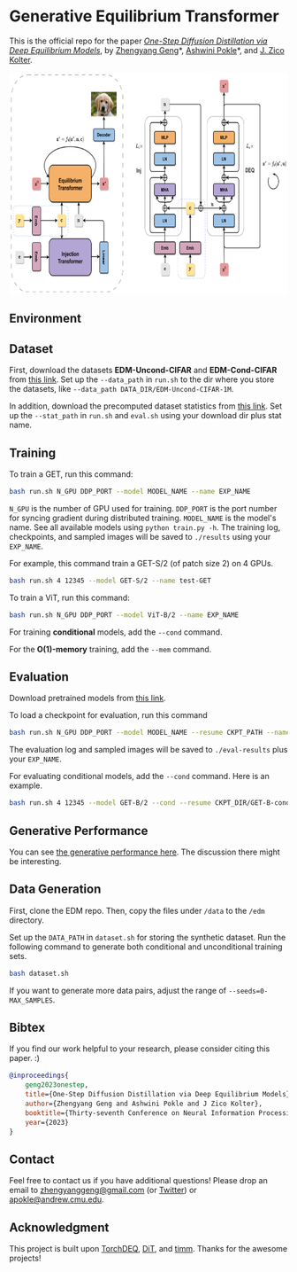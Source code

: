 # Generative Equilibrium Transformer

This is the official repo for the paper [*One-Step Diffusion Distillation via Deep Equilibrium Models*](), 
by [Zhengyang Geng](https://gsunshine.github.io/)\*, [Ashwini Pokle](https://ashwinipokle.github.io/)\*, and [J. Zico Kolter](http://zicokolter.com/).

<div align=center><img src="assets/GET.png" width="728.5" height="400" /></div>

## Environment

## Dataset

First, download the datasets **EDM-Uncond-CIFAR** and **EDM-Cond-CIFAR** from [this link](https://drive.google.com/drive/folders/1dlFiS5ahwu7xne6fUNVNELaG12-AKn4I?usp=sharing).
Set up the `--data_path` in `run.sh` to the dir where you store the datasets, like `--data_path DATA_DIR/EDM-Uncond-CIFAR-1M`.

In addition, download the precomputed dataset statistics from [this link](https://drive.google.com/drive/folders/1UBdzl6GtNMwNQ5U-4ESlIer43tNjiGJC).
Set up the `--stat_path` in `run.sh` and `eval.sh` using your download dir plus stat name.

## Training

To train a GET, run this command:

```bash
bash run.sh N_GPU DDP_PORT --model MODEL_NAME --name EXP_NAME
```

`N_GPU` is the number of GPU used for training.
`DDP_PORT` is the port number for syncing gradient during distributed training.
`MODEL_NAME` is the model's name.
See all available models using `python train.py -h`.
The training log, checkpoints, and sampled images will be saved to `./results` using your `EXP_NAME`.

For example, this command train a GET-S/2 (of patch size 2) on 4 GPUs.

```bash
bash run.sh 4 12345 --model GET-S/2 --name test-GET
```

To train a ViT, run this command:

```bash
bash run.sh N_GPU DDP_PORT --model ViT-B/2 --name EXP_NAME
```

For training **conditional** models, add the `--cond` command.

For the **O(1)-memory** training, add the `--mem` command.

## Evaluation

Download pretrained models from [this link](https://drive.google.com/drive/u/1/folders/1g998S6moSQhybD9poDJHmXP85QF3zz4g).

To load a checkpoint for evaluation, run this command

```bash
bash run.sh N_GPU DDP_PORT --model MODEL_NAME --resume CKPT_PATH --name EXP_NAME
```

The evaluation log and sampled images will be saved to `./eval-results` plus your `EXP_NAME`.

For evaluating conditional models, add the `--cond` command. Here is an example.

```bash
bash run.sh 4 12345 --model GET-B/2 --cond --resume CKPT_DIR/GET-B-cond-2M-data-bs256.pth
```

## Generative Performance

You can see [the generative performance here](https://github.com/locuslab/get/blob/release/STAT.md). The discussion there might be interesting.

## Data Generation

First, clone the EDM repo. Then, copy the files under `/data` to the `/edm` directory.

Set up the `DATA_PATH` in `dataset.sh` for storing the synthetic dataset. 
Run the following command to generate both conditional and unconditional training sets.

```bash
bash dataset.sh
```

If you want to generate more data pairs, adjust the range of `--seeds=0-MAX_SAMPLES`.

## Bibtex

If you find our work helpful to your research, please consider citing this paper. :)

```bib
@inproceedings{
    geng2023onestep,
    title={One-Step Diffusion Distillation via Deep Equilibrium Models},
    author={Zhengyang Geng and Ashwini Pokle and J Zico Kolter},
    booktitle={Thirty-seventh Conference on Neural Information Processing Systems},
    year={2023}
}
```

## Contact

Feel free to contact us if you have additional questions! 
Please drop an email to zhengyanggeng@gmail.com (or [Twitter](https://twitter.com/ZhengyangGeng))
or apokle@andrew.cmu.edu.

## Acknowledgment

This project is built upon [TorchDEQ](https://github.com/locuslab/torchdeq), 
[DiT](https://arxiv.org/abs/2212.09748), 
and [timm](https://github.com/huggingface/pytorch-image-models).
Thanks for the awesome projects!
